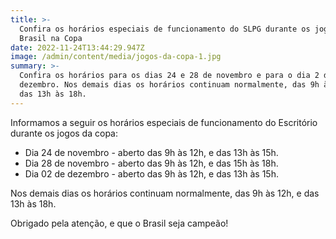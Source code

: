 ```yaml
---
title: >-
  Confira os horários especiais de funcionamento do SLPG durante os jogos do
  Brasil na Copa
date: 2022-11-24T13:44:29.947Z
image: /admin/content/media/jogos-da-copa-1.jpg
summary: >-
  Confira os horários para os dias 24 e 28 de novembro e para o dia 2 de
  dezembro. Nos demais dias os horários continuam normalmente, das 9h às 12h, e
  das 13h às 18h.
---
```

Informamos a seguir os horários especiais de funcionamento do Escritório durante os jogos da copa:

* Dia 24 de novembro - aberto das 9h às 12h, e das 13h às 15h.
* Dia 28 de novembro - aberto das 9h às 12h, e das 15h às 18h.
* Dia 02 de dezembro - aberto das 9h às 12h, e das 13h às 15h.

Nos demais dias os horários continuam normalmente, das 9h às 12h, e das 13h às 18h. 

Obrigado pela atenção, e que o Brasil seja campeão!
